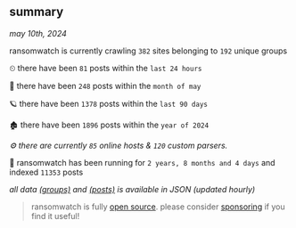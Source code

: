 
## summary
_may 10th, 2024_

ransomwatch is currently crawling `382` sites belonging to `192` unique groups

⏲ there have been `81` posts within the `last 24 hours`

🦈 there have been `248` posts within the `month of may`

🪐 there have been `1378` posts within the `last 90 days`

🏚 there have been `1896` posts within the `year of 2024`

_⚙️ there are currently `85` online hosts & `120` custom parsers._

🦕 ransomwatch has been running for `2 years, 8 months and 4 days` and indexed `11353` posts

_all data  [(groups)](http://ransomwhat.telemetry.ltd/groups) and [(posts)](http://ransomwhat.telemetry.ltd/posts) is available in JSON (updated hourly)_

> ransomwatch is fully [open source](https://github.com/joshhighet/ransomwatch#ransomwatch--). please consider [sponsoring](https://github.com/sponsors/joshhighet) if you find it useful!
